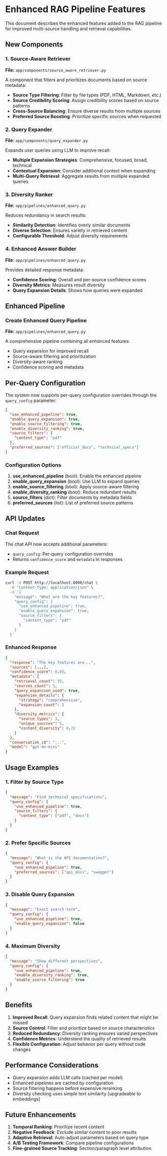 # Enhanced RAG Pipeline Features

This document describes the enhanced features added to the RAG pipeline for improved multi-source handling and retrieval capabilities.

## New Components

### 1. Source-Aware Retriever
**File:** `app/components/source_aware_retriever.py`

A component that filters and prioritizes documents based on source metadata:
- **Source Type Filtering**: Filter by file types (PDF, HTML, Markdown, etc.)
- **Source Credibility Scoring**: Assign credibility scores based on source patterns
- **Cross-Source Balancing**: Ensure diverse results from multiple sources
- **Preferred Source Boosting**: Prioritize specific sources when requested

### 2. Query Expander
**File:** `app/components/query_expander.py`

Expands user queries using LLM to improve recall:
- **Multiple Expansion Strategies**: Comprehensive, focused, broad, technical
- **Contextual Expansion**: Consider additional context when expanding
- **Multi-Query Retrieval**: Aggregate results from multiple expanded queries

### 3. Diversity Ranker
**File:** `app/pipelines/enhanced_query.py`

Reduces redundancy in search results:
- **Similarity Detection**: Identifies overly similar documents
- **Diverse Selection**: Ensures variety in retrieved content
- **Configurable Threshold**: Adjust diversity requirements

### 4. Enhanced Answer Builder
**File:** `app/pipelines/enhanced_query.py`

Provides detailed response metadata:
- **Confidence Scoring**: Overall and per-source confidence scores
- **Diversity Metrics**: Measures result diversity
- **Query Expansion Details**: Shows how queries were expanded

## Enhanced Pipeline

### Create Enhanced Query Pipeline
**File:** `app/pipelines/enhanced_query.py`

A comprehensive pipeline combining all enhanced features:
- Query expansion for improved recall
- Source-aware filtering and prioritization
- Diversity-aware ranking
- Confidence scoring and metadata

## Per-Query Configuration

The system now supports per-query configuration overrides through the `query_config` parameter:

```json
{
  "use_enhanced_pipeline": true,
  "enable_query_expansion": true,
  "enable_source_filtering": true,
  "enable_diversity_ranking": true,
  "source_filters": {
    "content_type": "pdf"
  },
  "preferred_sources": ["official_docs", "technical_specs"]
}
```

### Configuration Options

1. **use_enhanced_pipeline** (bool): Enable the enhanced pipeline
2. **enable_query_expansion** (bool): Use LLM to expand queries
3. **enable_source_filtering** (bool): Apply source-aware filtering
4. **enable_diversity_ranking** (bool): Reduce redundant results
5. **source_filters** (dict): Filter documents by metadata fields
6. **preferred_sources** (list): List of preferred source patterns

## API Updates

### Chat Request
The chat API now accepts additional parameters:
- `query_config`: Per-query configuration overrides
- Returns `confidence_score` and `metadata` in responses

### Example Request
```bash
curl -X POST http://localhost:8000/chat \
  -H "Content-Type: application/json" \
  -d '{
    "message": "What are the key features?",
    "query_config": {
      "use_enhanced_pipeline": true,
      "enable_query_expansion": true,
      "source_filters": {
        "content_type": "pdf"
      }
    }
  }'
```

### Enhanced Response
```json
{
  "response": "The key features are...",
  "sources": [...],
  "confidence_score": 0.85,
  "metadata": {
    "retrieval_count": 10,
    "sources_count": 5,
    "query_expansion_used": true,
    "expansion_details": {
      "strategy": "comprehensive",
      "expansion_count": 3
    },
    "diversity_metrics": {
      "source_types": 3,
      "unique_sources": 5,
      "content_diversity": 0.72
    }
  },
  "conversation_id": "...",
  "model": "gpt-4o-mini"
}
```

## Usage Examples

### 1. Filter by Source Type
```json
{
  "message": "Find technical specifications",
  "query_config": {
    "use_enhanced_pipeline": true,
    "source_filters": {
      "content_type": ["pdf", "docx"]
    }
  }
}
```

### 2. Prefer Specific Sources
```json
{
  "message": "What is the API documentation?",
  "query_config": {
    "use_enhanced_pipeline": true,
    "preferred_sources": ["api_docs", "swagger"]
  }
}
```

### 3. Disable Query Expansion
```json
{
  "message": "Exact search term",
  "query_config": {
    "use_enhanced_pipeline": true,
    "enable_query_expansion": false
  }
}
```

### 4. Maximum Diversity
```json
{
  "message": "Show different perspectives",
  "query_config": {
    "use_enhanced_pipeline": true,
    "enable_diversity_ranking": true,
    "enable_source_filtering": true
  }
}
```

## Benefits

1. **Improved Recall**: Query expansion finds related content that might be missed
2. **Source Control**: Filter and prioritize based on source characteristics
3. **Reduced Redundancy**: Diversity ranking ensures varied perspectives
4. **Confidence Metrics**: Understand the quality of retrieved results
5. **Flexible Configuration**: Adjust behavior per query without code changes

## Performance Considerations

- Query expansion adds LLM calls (cached per model)
- Enhanced pipelines are cached by configuration
- Source filtering happens before expensive reranking
- Diversity checking uses simple text similarity (upgradeable to embeddings)

## Future Enhancements

1. **Temporal Ranking**: Prioritize recent content
2. **Negative Feedback**: Exclude similar content to poor results  
3. **Adaptive Retrieval**: Auto-adjust parameters based on query type
4. **A/B Testing Framework**: Compare pipeline configurations
5. **Fine-grained Source Tracking**: Section/paragraph level attribution